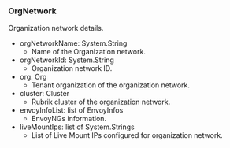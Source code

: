 ### OrgNetwork
Organization network details.

- orgNetworkName: System.String
  - Name of the Organization network.
- orgNetworkId: System.String
  - Organization network ID.
- org: Org
  - Tenant organization of the organization network.
- cluster: Cluster
  - Rubrik cluster of the organization network.
- envoyInfoList: list of EnvoyInfos
  - EnvoyNGs information.
- liveMountIps: list of System.Strings
  - List of Live Mount IPs configured for organization network.
